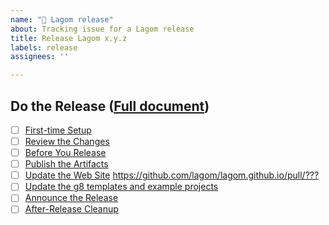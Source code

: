 ```yaml
---
name: "🚢 Lagom release"
about: Tracking issue for a Lagom release
title: Release Lagom x.y.z
labels: release
assignees: ''

---
```


## Do the Release ([Full document](https://github.com/playframework/play-meta/blob/master/releasing/lagom.md))

- [ ] [First-time Setup][]
- [ ] [Review the Changes][]
- [ ] [Before You Release][]
- [ ] [Publish the Artifacts][]
- [ ] [Update the Web Site][] <https://github.com/lagom/lagom.github.io/pull/???>
- [ ] [Update the g8 templates and example projects][]
- [ ] [Announce the Release][]
- [ ] [After-Release Cleanup][]

[First-time Setup]: https://github.com/playframework/play-meta/blob/master/releasing/lagom.md#first-time-setup
[Review the Changes]: https://github.com/playframework/play-meta/blob/master/releasing/lagom.md#review-the-changes
[Before You Release]: https://github.com/playframework/play-meta/blob/master/releasing/lagom.md#before-you-release
[Publish the Artifacts]: https://github.com/playframework/play-meta/blob/master/releasing/lagom.md#publish-the-artifacts
[Update the Web Site]: https://github.com/playframework/play-meta/blob/master/releasing/lagom.md#update-the-web-site
[Update the g8 templates and example projects]: https://github.com/playframework/play-meta/blob/master/releasing/lagom.md#update-the-g8-templates-and-example-projects
[Announce the Release]: https://github.com/playframework/play-meta/blob/master/releasing/lagom.md#announce-the-release
[After-Release Cleanup]: https://github.com/playframework/play-meta/blob/master/releasing/lagom.md#after-release-cleanup
